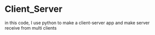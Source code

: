 # Client_Server
in this code, I use python to make a client-server app and make server receive from multi clients
